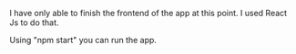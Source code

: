 I have only able to finish the frontend of the app at this point.
I used React Js to do that.

Using 
"npm start" you can run the app. 